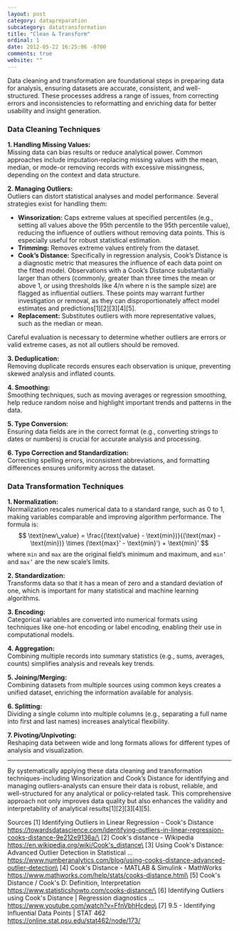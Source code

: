 ```yaml
---
layout: post
category: datapreparation
subcategory: datatransformation
title: "Clean & Transform"
ordinal: 1
date: 2012-05-22 16:25:06 -0700
comments: true
website: ""
---
```


Data cleaning and transformation are foundational steps in preparing data for analysis, ensuring datasets are accurate, consistent, and well-structured. These processes address a range of issues, from correcting errors and inconsistencies to reformatting and enriching data for better usability and insight generation.

### Data Cleaning Techniques

**1. Handling Missing Values:**  
Missing data can bias results or reduce analytical power. Common approaches include imputation-replacing missing values with the mean, median, or mode-or removing records with excessive missingness, depending on the context and data structure.

**2. Managing Outliers:**  
Outliers can distort statistical analyses and model performance. Several strategies exist for handling them:
- **Winsorization:** Caps extreme values at specified percentiles (e.g., setting all values above the 95th percentile to the 95th percentile value), reducing the influence of outliers without removing data points. This is especially useful for robust statistical estimation.
- **Trimming:** Removes extreme values entirely from the dataset.
- **Cook’s Distance:** Specifically in regression analysis, Cook’s Distance is a diagnostic metric that measures the influence of each data point on the fitted model. Observations with a Cook’s Distance substantially larger than others (commonly, greater than three times the mean or above 1, or using thresholds like 4/n where n is the sample size) are flagged as influential outliers. These points may warrant further investigation or removal, as they can disproportionately affect model estimates and predictions[1][2][3][4][5].
- **Replacement:** Substitutes outliers with more representative values, such as the median or mean.

Careful evaluation is necessary to determine whether outliers are errors or valid extreme cases, as not all outliers should be removed.

**3. Deduplication:**  
Removing duplicate records ensures each observation is unique, preventing skewed analysis and inflated counts.

**4. Smoothing:**  
Smoothing techniques, such as moving averages or regression smoothing, help reduce random noise and highlight important trends and patterns in the data.

**5. Type Conversion:**  
Ensuring data fields are in the correct format (e.g., converting strings to dates or numbers) is crucial for accurate analysis and processing.

**6. Typo Correction and Standardization:**  
Correcting spelling errors, inconsistent abbreviations, and formatting differences ensures uniformity across the dataset.

### Data Transformation Techniques

**1. Normalization:**  
Normalization rescales numerical data to a standard range, such as 0 to 1, making variables comparable and improving algorithm performance. The formula is:
$$
\text{new\_value} = \frac{(\text{value} - \text{min})}{(\text{max} - \text{min})} \times (\text{max}' - \text{min}') + \text{min}'
$$
where `min` and `max` are the original field’s minimum and maximum, and `min’` and `max’` are the new scale’s limits.

**2. Standardization:**  
Transforms data so that it has a mean of zero and a standard deviation of one, which is important for many statistical and machine learning algorithms.

**3. Encoding:**  
Categorical variables are converted into numerical formats using techniques like one-hot encoding or label encoding, enabling their use in computational models.

**4. Aggregation:**  
Combining multiple records into summary statistics (e.g., sums, averages, counts) simplifies analysis and reveals key trends.

**5. Joining/Merging:**  
Combining datasets from multiple sources using common keys creates a unified dataset, enriching the information available for analysis.

**6. Splitting:**  
Dividing a single column into multiple columns (e.g., separating a full name into first and last names) increases analytical flexibility.

**7. Pivoting/Unpivoting:**  
Reshaping data between wide and long formats allows for different types of analysis and visualization.

---

By systematically applying these data cleaning and transformation techniques-including Winsorization and Cook’s Distance for identifying and managing outliers-analysts can ensure their data is robust, reliable, and well-structured for any analytical or policy-related task. This comprehensive approach not only improves data quality but also enhances the validity and interpretability of analytical results[1][2][3][4][5].

Sources
[1] Identifying Outliers in Linear Regression - Cook's Distance https://towardsdatascience.com/identifying-outliers-in-linear-regression-cooks-distance-9e212e9136a/\
[2] Cook's distance - Wikipedia https://en.wikipedia.org/wiki/Cook's_distance\
[3] Using Cook's Distance: Advanced Outlier Detection in Statistical ... https://www.numberanalytics.com/blog/using-cooks-distance-advanced-outlier-detection\
[4] Cook's Distance - MATLAB & Simulink - MathWorks https://www.mathworks.com/help/stats/cooks-distance.html\
[5] Cook's Distance / Cook's D: Definition, Interpretation https://www.statisticshowto.com/cooks-distance/\
[6] Identifying Outliers using Cook's Distance | Regression diagnostics ... https://www.youtube.com/watch?v=FfnVbhHcdeo\
[7] 9.5 - Identifying Influential Data Points | STAT 462 https://online.stat.psu.edu/stat462/node/173/


